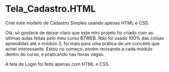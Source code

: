# Tela_Cadastro.HTML
Criei este modelo de Cadastro Simples usando apenas HTML e CSS.

Olá, só gostaria de deixar claro que este mini projeto foi criado com as últimas aulas feitas pelo meu curso B7WEB.
Não foi usado 100% das coisas aprendidas até o módulo 3, foi mais para uma prática de um conceito que achei interessante.
Estou no começo, porém revisando a cada módulo dentro do curso, e praticando nas horas vagas.

A tela de Login foi feito apenas com HTML e CSS.
